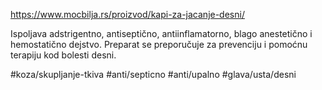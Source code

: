 https://www.mocbilja.rs/proizvod/kapi-za-jacanje-desni/

Ispoljava adstrigentno, antiseptično, antiinflamatorno, blago anestetično i hemostatično dejstvo. Preparat se preporučuje za prevenciju i pomoćnu terapiju kod bolesti desni.

#koza/skupljanje-tkiva #anti/septicno #anti/upalno #glava/usta/desni 